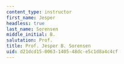 ```yaml
---
content_type: instructor
first_name: Jesper
headless: true
last_name: Sorensen
middle_initial: B.
salutation: Prof.
title: Prof. Jesper B. Sorensen
uid: d21dcd15-0063-1405-48dc-e5c1d8a4c4cf
---
```

